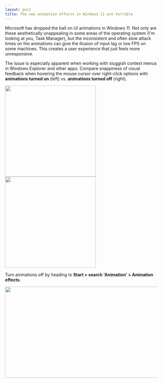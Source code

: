 ```yaml
---
layout: post
title: The new animation effects in Windows 11 are terrible
---
```


Microsoft has dropped the ball on UI animations in Windows 11. Not only are these aesthetically unappealing in some areas of the operating system (I'm looking at you, Task Manager), but the inconsistent and often slow attack times on the animations can give the illusion of input lag or low FPS on some machines. This creates a user experience that just feels more unresponsive.

The issue is especially apparent when working with sluggish context menus in Windows Explorer and other apps. Compare snappiness of visual feedback when hovering the mouse cursor over right-click options with **animations turned on** (left) vs. **animations turned off** (right).

<img src="{{ site.baseurl }}/images/win11-anims-on.gif" width="300" height="300"> <img src="{{ site.baseurl }}/images/win11-anims-off.gif" width="300" height="300">

Turn animations off by heading to **Start > search 'Animation' > Animation effects**.

<img src="{{ site.baseurl }}/images/win11-anims-settings.png" width="600" height="300">

